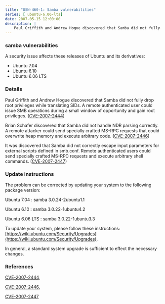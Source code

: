 ```yaml
---
title: "USN-460-1: Samba vulnerabilities"
series: [ ubuntu-6.06-lts]
date: 2007-05-15 12:00:00
description: |
    Paul Griffith and Andrew Hogue discovered that Samba did not fully drop  root privileges while translating SIDs.  A remote authenticated user  could issue SMB operations during a small window of opportunity and gain  root privileges.  ([CVE-2007-2444](http://people.ubuntu.com/~ubuntu-security/cve/CVE-2007-2444))
--- 
```

 
 


### samba vulnerabilities

A security issue affects these releases of Ubuntu and its derivatives:

* Ubuntu 7.04
* Ubuntu 6.10
* Ubuntu 6.06 LTS

### Details

Paul Griffith and Andrew Hogue discovered that Samba did not fully drop root privileges while translating SIDs. A remote authenticated user could issue SMB operations during a small window of opportunity and gain root privileges. ([CVE-2007-2444](http://people.ubuntu.com/~ubuntu-security/cve/CVE-2007-2444))

Brian Schafer discovered that Samba did not handle NDR parsing correctly. A remote attacker could send specially crafted MS-RPC requests that could overwrite heap memory and execute arbitrary code. ([CVE-2007-2446](http://people.ubuntu.com/~ubuntu-security/cve/CVE-2007-2446))

It was discovered that Samba did not correctly escape input parameters for external scripts defined in smb.conf. Remote authenticated users could send specially crafted MS-RPC requests and execute arbitrary shell commands. ([CVE-2007-2447](http://people.ubuntu.com/~ubuntu-security/cve/CVE-2007-2447))

### Update instructions

The problem can be corrected by updating your system to the following package version:

Ubuntu 7.04
 : samba <span>3.0.24-2ubuntu1.1</span>

Ubuntu 6.10
 : samba <span>3.0.22-1ubuntu4.2</span>

Ubuntu 6.06 LTS
 : samba <span>3.0.22-1ubuntu3.3</span>

To update your system, please follow these instructions: [https://wiki.ubuntu.com/Security/Upgrades](https://wiki.ubuntu.com/Security/Upgrades).

In general, a standard system upgrade is sufficient to effect the necessary changes.

### References

 
 [CVE-2007-2444](http://people.ubuntu.com/~ubuntu-security/cve/CVE-2007-2444), 

 [CVE-2007-2446](http://people.ubuntu.com/~ubuntu-security/cve/CVE-2007-2446), 

 [CVE-2007-2447](http://people.ubuntu.com/~ubuntu-security/cve/CVE-2007-2447)
 

